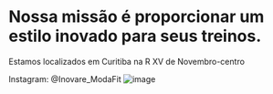 # Nossa missão é proporcionar um estilo inovado para seus treinos.
Estamos localizados em Curitiba na R XV de Novembro-centro


Instagram: @Inovare_ModaFit
![image](https://user-images.githubusercontent.com/106348895/197042714-978dc888-1032-4c0f-ad0e-843f6f92e470.png)

